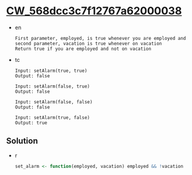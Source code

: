 # [CW_568dcc3c7f12767a62000038](https://www.codewars.com/kata/568dcc3c7f12767a62000038)

* en

  ```en
  First parameter, employed, is true whenever you are employed and second parameter, vacation is true whenever on vacation
  Return true if you are employed and not on vacation
  ```

* tc

  ```tc
  Input: setAlarm(true, true)
  Output: false

  Input: setAlarm(false, true)
  Output: false

  Input: setAlarm(false, false)
  Output: false

  Input: setAlarm(true, false)
  Output: true
  ```

## Solution

* r

  ```r
  set_alarm <- function(employed, vacation) employed && !vacation
  ```
